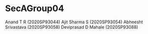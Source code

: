 # SecAGroup04

Anand T R (2020SP93044)
Ajit Sharma S (2020SP93054)
Abheesht Srivastava (2020SP93058)
Deviprasad  D Mahale (2020SP93088)

